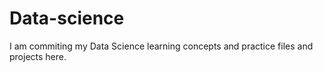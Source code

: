 # Data-science

I am commiting my Data Science learning concepts and practice files and projects here.
